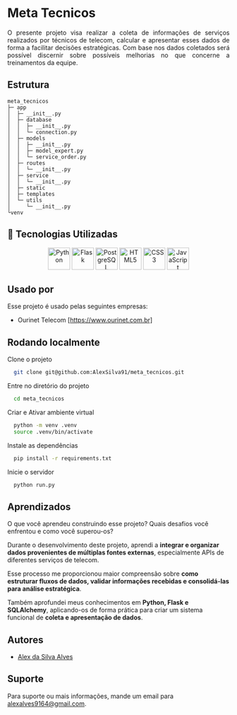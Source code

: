 
# Meta Tecnicos

<p align="justify">
O presente projeto visa realizar a coleta de informações de serviços realizados por técnicos de telecom, calcular e apresentar esses dados de forma a facilitar decisões estratégicas. Com base nos dados coletados será possível discernir sobre possíveis melhorias no que concerne a treinamentos da equipe.
</p>

## Estrutura

```
meta_tecnicos
├─ app
│  ├─ __init__.py
│  ├─ database
│  │  ├─ __init__.py
│  │  └─ connection.py
│  ├─ models
│  │  ├─ __init__.py
│  │  ├─ model_expert.py
│  │  └─ service_order.py
│  ├─ routes
│  │  └─ __init__.py
│  ├─ service
│  │  └─ __init__.py
│  ├─ static
│  ├─ templates
│  └─ utils
│     └─ __init__.py
└venv

```

## 🧰 Tecnologias Utilizadas

<p align="center">
  <img src="https://cdn.jsdelivr.net/gh/devicons/devicon@latest/icons/python/python-original.svg" height="50" alt="Python"/>
  <img src="https://cdn.jsdelivr.net/gh/devicons/devicon@latest/icons/flask/flask-original.svg" height="50" alt="Flask"/>
  <img src="https://cdn.jsdelivr.net/gh/devicons/devicon@latest/icons/postgresql/postgresql-original.svg" height="50" alt="PostgreSQL"/>
  <img src="https://cdn.jsdelivr.net/gh/devicons/devicon@latest/icons/html5/html5-original.svg" height="50" alt="HTML5"/>
  <img src="https://cdn.jsdelivr.net/gh/devicons/devicon@latest/icons/css3/css3-original.svg" height="50" alt="CSS3"/>
  <img src="https://cdn.jsdelivr.net/gh/devicons/devicon@latest/icons/javascript/javascript-original.svg" height="50" alt="JavaScript"/>
</p>

## Usado por

Esse projeto é usado pelas seguintes empresas:

- Ourinet Telecom [https://www.ourinet.com.br]

## Rodando localmente

Clone o projeto

```bash
  git clone git@github.com:AlexSilva91/meta_tecnicos.git
```

Entre no diretório do projeto

```bash
  cd meta_tecnicos
```

Criar e Ativar ambiente virtual

```bash
  python -m venv .venv
  source .venv/bin/activate
```

Instale as dependências

```bash
  pip install -r requirements.txt
```

Inicie o servidor

```bash
  python run.py
```

## Aprendizados

O que você aprendeu construindo esse projeto? Quais desafios você enfrentou e como você superou-os?

Durante o desenvolvimento deste projeto, aprendi a **integrar e organizar dados provenientes de múltiplas fontes externas**, especialmente APIs de diferentes serviços de telecom.  

Esse processo me proporcionou maior compreensão sobre **como estruturar fluxos de dados, validar informações recebidas e consolidá-las para análise estratégica**.  

Também aprofundei meus conhecimentos em **Python, Flask e SQLAlchemy**, aplicando-os de forma prática para criar um sistema funcional de **coleta e apresentação de dados**.

## Autores

- [Alex da Silva Alves](https://github.com/AlexSilva91)

## Suporte

Para suporte ou mais informações, mande um email para <alexalves9164@gmail.com>.

